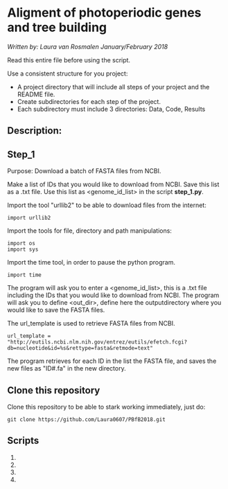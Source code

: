 # Aligment of photoperiodic genes and tree building 

*Written by: Laura van Rosmalen*
*January/February 2018*

Read this entire file before using the script.

Use a consistent structure for you project:
* A project directory that will include all steps of your project and the README file.
* Create subdirectories for each step of the project.
* Each subdirectory must include 3 directories: Data, Code, Results 

## Description:

## Step_1
Purpose: Download a batch of FASTA files from NCBI.

Make a list of IDs that you would like to download from NCBI. Save this list as a .txt file.
Use this list as <genome_id_list> in the script **step_1.py**.

Import the tool "urllib2" to be able to download files from the internet:
```
import urllib2
```

Import the tools for file, directory and path manipulations:
```
import os
import sys
```

Import the time tool, in order to pause the python program.
```
import time
```

The program will ask you to enter a <genome_id_list>, this is a .txt file including the IDs that you would like to download from NCBI.
The program will ask you to define <out_dir>, define here the outputdirectory where you would like to save the FASTA files.

The url_template is used to retrieve FASTA files from NCBI.
```
url_template = "http://eutils.ncbi.nlm.nih.gov/entrez/eutils/efetch.fcgi?db=nucleotide&id=%s&rettype=fasta&retmode=text"
```

The program retrieves for each ID in the list the FASTA file, and saves the new files as "ID#.fa" in the new directory. 













## Clone this repository
Clone this repository to be able to stark working immediately, just do:

```
git clone https://github.com/Laura0607/PBfB2018.git
```

## Scripts

1.
2.
3.
4.





